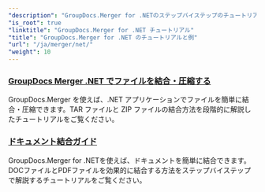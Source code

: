 ```yaml
---
"description": "GroupDocs.Merger for .NETのステップバイステップのチュートリアルで、ドキュメントの結合、分割、並べ替え、管理を簡単に行うことができます。詳細な例と専門家のガイダンスで、ドキュメント操作をマスターしましょう。"
"is_root": true
"linktitle": "GroupDocs.Merger for .NET チュートリアル"
"title": "GroupDocs.Merger for .NET のチュートリアルと例"
"url": "/ja/merger/net/"
"weight": 10
---
```


### [GroupDocs Merger .NET でファイルを結合・圧縮する](./merge-and-compress-files/)
GroupDocs.Merger を使えば、.NET アプリケーションでファイルを簡単に結合・圧縮できます。TAR ファイルと ZIP ファイルの結合方法を段階的に解説したチュートリアルをご覧ください。
### [ドキュメント結合ガイド](./guide-to-document-merging/)
GroupDocs.Merger for .NETを使えば、ドキュメントを簡単に結合できます。DOCファイルとPDFファイルを効果的に結合する方法をステップバイステップで解説するチュートリアルをご覧ください。